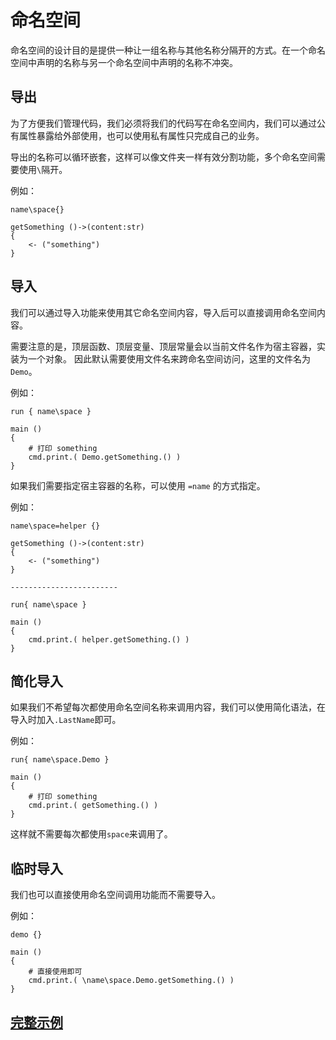 # 命名空间
命名空间的设计目的是提供一种让一组名称与其他名称分隔开的方式。在一个命名空间中声明的名称与另一个命名空间中声明的名称不冲突。

## 导出
为了方便我们管理代码，我们必须将我们的代码写在命名空间内，我们可以通过公有属性暴露给外部使用，也可以使用私有属性只完成自己的业务。

导出的名称可以循环嵌套，这样可以像文件夹一样有效分割功能，多个命名空间需要使用`\`隔开。

例如：
```
name\space{}

getSomething ()->(content:str)
{
    <- ("something")
}
```
## 导入
我们可以通过导入功能来使用其它命名空间内容，导入后可以直接调用命名空间内容。

需要注意的是，顶层函数、顶层变量、顶层常量会以当前文件名作为宿主容器，实装为一个对象。
因此默认需要使用文件名来跨命名空间访问，这里的文件名为`Demo`。

例如：
```
run { name\space }

main ()
{
    # 打印 something
    cmd.print.( Demo.getSomething.() )
}
```

如果我们需要指定宿主容器的名称，可以使用 `=name` 的方式指定。

例如：
```
name\space=helper {}

getSomething ()->(content:str)
{
    <- ("something")
}

------------------------

run{ name\space }

main ()
{
    cmd.print.( helper.getSomething.() )
}
```
## 简化导入
如果我们不希望每次都使用命名空间名称来调用内容，我们可以使用简化语法，在导入时加入`.LastName`即可。

例如：
```
run{ name\space.Demo }

main ()
{
    # 打印 something
    cmd.print.( getSomething.() )
}
```
这样就不需要每次都使用`space`来调用了。
## 临时导入
我们也可以直接使用命名空间调用功能而不需要导入。

例如：
```
demo {}

main ()
{
    # 直接使用即可
    cmd.print.( \name\space.Demo.getSomething.() )    
}
```

## [完整示例](../example.xy)
